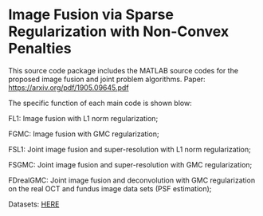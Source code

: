 # Image Fusion via Sparse Regularization with Non-Convex Penalties

This source code package includes the MATLAB source codes for the proposed image fusion and joint problem algorithms.
Paper: https://arxiv.org/pdf/1905.09645.pdf

The specific function of each main code is shown blow:

FL1: Image fusion with L1 norm regularization;

FGMC: Image fusion with GMC regularization;

FSL1: Joint image fusion and super-resolution with L1 norm regularization;

FSGMC: Joint image fusion and super-resolution with GMC regularization;

FDrealGMC: Joint image fusion and deconvolution with GMC regularization on the real OCT and fundus image data sets (PSF estimation);

Datasets: <a href="https://uob-my.sharepoint.com/:f:/g/personal/eexna_bristol_ac_uk/EgTJ52Omgs5NhgImtZ7axKgBkRa34VvYQKc8B4WSgPqUGg?e=ELcW3b">HERE</a>

